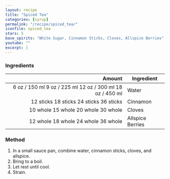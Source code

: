 ```yaml
---
layout: recipe
title: "Spiced Tea"
categories: [syrup]
permalink: "/recipe/spiced_tea/"
iconfile: spiced_tea
stars: 5
base_spirits: "White Sugar, Cinnamon Sticks, Cloves, Allspice Berries"
youtube: ""
excerpt: |
---
```


### Ingredients

|    Amount | Ingredient       |
| --------: | ---------------- |
|      <span class="onex active">6 oz  / 150 ml</span> <span class="onehalfx">9 oz  / 225 ml</span> <span class="twox">12 oz  / 300 ml</span> <span class="threex">18 oz  / 450 ml</span>| Water            |
| <span class="onex active">12 sticks </span> <span class="onehalfx">18 sticks </span> <span class="twox">24 sticks </span> <span class="threex">36 sticks </span>| Cinnamon         |
|  <span class="onex active">10 whole </span> <span class="onehalfx">15 whole </span> <span class="twox">20 whole </span> <span class="threex">30 whole </span>| Cloves           |
|  <span class="onex active">12 whole </span> <span class="onehalfx">18 whole </span> <span class="twox">24 whole </span> <span class="threex">36 whole </span>| Allspice Berries |

### Method

1. In a small sauce pan, combine water, cinnamon sticks, cloves, and allspice.
2. Bring to a boil.
3. Let rest until cool.
4. Strain.

    
<script type="application/ld+json">
{
  "@context": "https://schema.org",
  "@type": "Recipe",
  "author": "{{ page.author }}",
  "description": "{{ page.excerpt | strip_html | replace: '"', "'" }}",
  "image": "{% for ingredient in site.data[page.iconfile].images.ingredient limit: 1 %}{{ ingredient.url }}{% endfor %}",
  "recipeIngredient": [  " 6 oz Water ",
  "12 sticks Cinnamon",
  " 10 whole Cloves",
  " 12 whole Allspice Berries"],
  "name": "{{ page.title }}",
  "recipeInstructions": "",
  "recipeYield": "1 cocktail",
  "recipeCategory": "cocktail",
  "aggregateRating": "{%- if page.stars -%}{%- include stars_metadata.html %} out of 5{% else %}NA{%- endif -%}",
  "recipeCuisine": "global",
  "prepTime": "20 minutes",
  "cookTime": "15 second",
  "keywords": "{{ page.title }}, cocktail, {{ page.eras }}, {%- include category_metadata.html -%}, {%- include spirits_metadata.html -%}",
  "nutrition": "NA"
}
</script>

    